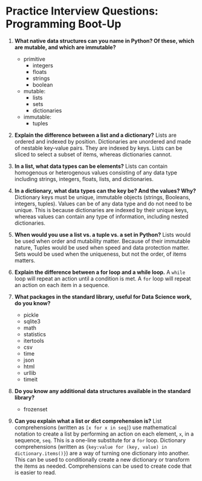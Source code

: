 # Practice Interview Questions:  Programming Boot-Up1. **What native data structures can you name in Python? Of these, which are mutable, and which are immutable?**    * primitive        * integers        * floats        * strings        * boolean    * mutable:        * lists        * sets        * dictionaries    * immutable:        * tuples1. **Explain the difference between a list and a dictionary?**Lists are ordered and indexed by position. Dictionaries are unordered and made of nestable key-value pairs. They are indexed by keys. Lists can be sliced to select a subset of items, whereas dictionaries cannot.1. **In a list, what data types can be elements?** Lists can contain homogenous or heterogenous values consisting of any data type including strings, integers, floats, lists, and dictionaries.1. **In a dictionary, what data types can the key be? And the values? Why?** Dictionary keys must be unique, immutable objects (strings, Booleans, integers, tuples). Values can be of any data type and do not need to be unique. This is because dictionaries are indexed by their unique keys, whereas values can contain any type of information, including nested dictionaries.1. **When would you use a list vs. a tuple vs. a set in Python?** Lists would be used when order and mutability matter. Because of their immutable nature, Tuples would be used when speed and data protection matter. Sets would be used when the uniqueness, but not the order, of items matters.1. **Explain the difference between a for loop and a while loop.** A `while` loop will repeat an action until a condition is met. A `for` loop will repeat an action on each item in a sequence.1. **What packages in the standard library, useful for Data Science work, do you know?**    * pickle    * sqlite3    * math    * statistics    * itertools    * csv    * time    * json    * html    * urllib    * timeit1. **Do you know any additional data structures available in the standard library?**    * frozenset1. **Can you explain what a list or dict comprehension is?** List comprehensions (written as `[x for x in seq]`) use mathematical notation to create a list by performing an action on each element, `x`, in a sequence, `seq`. This is a one-line substitute for a `for` loop. Dictionary comprehensions (written as `{key:value for (key, value) in dictionary.items()}`) are a way of turning one dictionary into another. This can be used to conditionally create a new dictionary or transform the items as needed. Comprehensions can be used to create code that is easier to read.